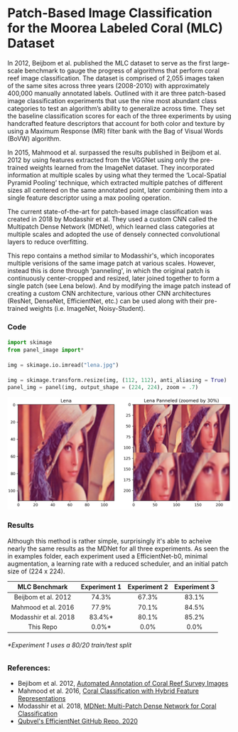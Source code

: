 # Patch-Based Image Classification for the Moorea Labeled Coral (MLC) Dataset

In 2012, Beijbom et al. published the MLC dataset to serve as the first large-scale benchmark to gauge the progress of algorithms that perform coral reef image classification. The dataset is comprised of 2,055 images taken of the same sites across three years (2008-2010) with approximately 400,000 manually annotated labels. Outlined with it are three patch-based image classification experiments that use the nine most abundant class categories to test an algorithm’s ability to generalize across time. They set the baseline classification scores for each of the three experiments by using handcrafted feature descriptors that account for both color and texture by using a Maximum Response (MR) filter bank with the Bag of Visual Words (BoVW) algorithm.
    
In 2015, Mahmood et al. surpassed the results published in Beijbom et al. 2012 by using features extracted from the VGGNet using only the pre-trained weights learned from the ImageNet dataset. They incorporated information at multiple scales by using what they termed the ‘Local-Spatial Pyramid Pooling’ technique, which extracted multiple patches of different sizes all centered on the same annotated point, later combining them into a single feature descriptor using a max pooling operation. 
    
The current state-of-the-art for patch-based image classification was created in 2018 by Modasshir et al. They used a custom CNN called the Multipatch Dense Network (MDNet), which learned class categories at multiple scales and adopted the use of densely connected convolutional layers to reduce overfitting.
    
This repo contains a method similar to Modasshir's, which incoporates multiple verisions of the same image patch at various scales. However, instead this is done through 'panneling', in which the original patch is continuously center-cropped and resized, later joined together to form a single patch (see Lena below). And by modifying the image patch instead of creating a custom CNN architecture, various other CNN architectures (ResNet, DenseNet, EfficientNet, etc.) can be used along with their pre-trained weights (i.e. ImageNet, Noisy-Student).

### Code
```python
import skimage
from panel_image import*

img = skimage.io.imread("lena.jpg")

img = skimage.transform.resize(img, (112, 112), anti_aliasing = True)
panel_img = panel(img, output_shape = (224, 224), zoom = .7) 
```

![](Paper_Figures/Panel_Example.png)
  
 ### Results
 
 Although this method is rather simple, surprisingly it's able to acheive nearly the same results as the MDNet for all three experiments. As seen the in examples folder, each experiment used a EfficientNet-b0, minimal augmentation, a learning rate with a reduced scheduler, and an initial patch size of (224 x 224).
   
 
| MLC Benchmark | Experiment 1  | Experiment 2 | Experiment 3 |
| :-------------: | :-------------: | :-------------: | :-------------: |
| Beijbom et al. 2012 | 74.3% | 67.3% | 83.1% | 
| Mahmood et al. 2016 | 77.9% | 70.1% | 84.5% | 
| Modasshir et al. 2018 | 83.4%* | 80.1% | 85.2% |
| This Repo | 0.0%* | 0.0% | 0.0% |

###### *Experiment 1 uses a 80/20 train/test split
  
  
  
 
### References:
* Bejibom et al. 2012, [Automated Annotation of Coral Reef Survey Images](https://www.researchgate.net/publication/261494296_Automated_Annotation_of_Coral_Reef_Survey_Images) 
* Mahmood et al. 2016, [Coral Classification with Hybrid Feature Representations](https://homepages.inf.ed.ac.uk/rbf/PAPERS/icip16.pdf)  
* Modasshir et al. 2018, [MDNet: Multi-Patch Dense Network for Coral Classification](https://afrl.cse.sc.edu/afrl/publications/public_html/papers/ModasshirOceans2018.pdf)  
* [Qubvel's EfficientNet GitHub Repo. 2020](https://github.com/qubvel/efficientnet)
